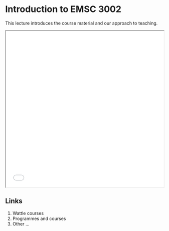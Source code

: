 # Introduction to EMSC 3002

This lecture introduces the course material and our approach to teaching.

<iframe src="../slideshows/Lecture-1-Introduction.reveal.html" title="Slideshow" width=100%, height=500, allowfullscreen></iframe>

## Links

  1. Wattle courses
  1. Programmes and courses
  1. Other ...
